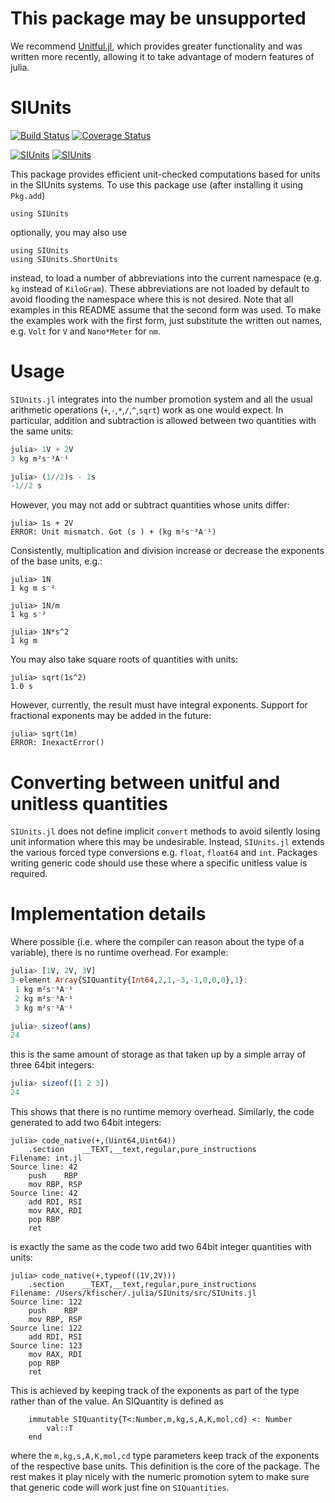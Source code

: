 # This package may be unsupported

We recommend [Unitful.jl](https://github.com/ajkeller34/Unitful.jl), which provides greater functionality and was written more recently, allowing it to take advantage of modern features of julia.

# SIUnits

[![Build Status](https://travis-ci.org/Keno/SIUnits.jl.svg?branch=master)](https://travis-ci.org/Keno/SIUnits.jl)
[![Coverage Status](https://img.shields.io/coveralls/Keno/SIUnits.jl.svg)](https://coveralls.io/r/Keno/SIUnits.jl)

[![SIUnits](http://pkg.julialang.org/badges/SIUnits_0.3.svg)](http://pkg.julialang.org/?pkg=SIUnits&ver=0.3)
[![SIUnits](http://pkg.julialang.org/badges/SIUnits_0.4.svg)](http://pkg.julialang.org/?pkg=SIUnits&ver=0.4)

This package provides efficient unit-checked computations based for units in the
SIUnits systems. To use this package use (after installing it using `Pkg.add`)
```
using SIUnits
```
optionally, you may also use
```
using SIUnits
using SIUnits.ShortUnits
```
instead, to load a number of abbreviations into the current namespace
(e.g. `kg` instead of `KiloGram`). These abbreviations are not loaded
by default to avoid flooding the namespace where this is not desired. 
Note that all examples in this README assume that the second form was
used. To make the examples work with the first form, just substitute the
written out names, e.g. `Volt` for `V` and `Nano*Meter` for `nm`.

# Usage

`SIUnits.jl` integrates into the number promotion system and all the usual
arithmetic operations (`+`,`-`,`*`,`/`,`^`,`sqrt`) work as one would expect. 
In particular, addition and subtraction is allowed between two quantities with
the same units:

```julia
julia> 1V + 2V
3 kg m²s⁻³A⁻¹

julia> (1//2)s - 1s
-1//2 s
```

However, you may not add or subtract quantities whose units differ:
```
julia> 1s + 2V
ERROR: Unit mismatch. Got (s ) + (kg m²s⁻³A⁻¹)
```

Consistently, multiplication and division increase or decrease the exponents 
of the base units, e.g.:

```
julia> 1N
1 kg m s⁻²

julia> 1N/m
1 kg s⁻²

julia> 1N*s^2
1 kg m
```

You may also take square roots of quantities with units:
```
julia> sqrt(1s^2)
1.0 s
```

However, currently, the result must have integral exponents. Support for
fractional exponents may be added in the future:

```
julia> sqrt(1m)
ERROR: InexactError()
```

# Converting between unitful and unitless quantities

`SIUnits.jl` does not define implicit `convert` methods to avoid silently losing
unit information where this may be undesirable. Instead, `SIUnits.jl` extends
the various forced type conversions e.g. `float`, `float64` and `int`. Packages
writing generic code should use these where a specific unitless value is 
required. 

# Implementation details

Where possible (i.e. where the compiler can reason about the
type of a variable), there is no runtime overhead. For example:

```julia
julia> [1V, 2V, 3V]
3-element Array{SIQuantity{Int64,2,1,-3,-1,0,0,0},1}:
 1 kg m²s⁻³A⁻¹
 2 kg m²s⁻³A⁻¹
 3 kg m²s⁻³A⁻¹

julia> sizeof(ans)
24

```

this is the same amount of storage as that taken up by a simple array of three
64bit integers:

```julia
julia> sizeof([1 2 3])
24
```

This shows that there is no runtime memory overhead. Similarly, the code 
generated to add two 64bit integers:

```
julia> code_native(+,(Uint64,Uint64))
    .section    __TEXT,__text,regular,pure_instructions
Filename: int.jl
Source line: 42
    push    RBP
    mov RBP, RSP
Source line: 42
    add RDI, RSI
    mov RAX, RDI
    pop RBP
    ret
```

is exactly the same as the code two add two 64bit integer quantities with units:

```
julia> code_native(+,typeof((1V,2V)))
    .section    __TEXT,__text,regular,pure_instructions
Filename: /Users/kfischer/.julia/SIUnits/src/SIUnits.jl
Source line: 122
    push    RBP
    mov RBP, RSP
Source line: 122
    add RDI, RSI
Source line: 123
    mov RAX, RDI
    pop RBP
    ret
``` 

This is achieved by keeping track of the exponents as part of the type rather
than of the value. An SIQuantity is defined as

```
    immutable SIQuantity{T<:Number,m,kg,s,A,K,mol,cd} <: Number
        val::T
    end
```

where the `m,kg,s,A,K,mol,cd` type parameters keep track of the exponents of 
the respective base units. This definition is the core of the package. The
rest makes it play nicely with the numeric promotion sytem to make sure that
generic code will work just fine on `SIQuantities`.
